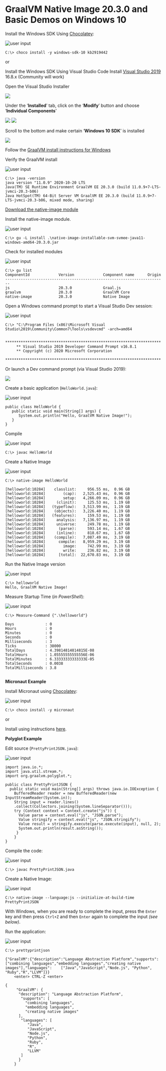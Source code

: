 <h1>GraalVM Native Image 20.3.0 and Basic Demos on Windows 10</h1>



Install the Windows SDK Using [Chocolatey](https://chocolatey.org/):

![user input](images/userinput.png)

```
C:\> choco install -y windows-sdk-10 kb2919442
```

   or

Install the Windows SDK Using Visual Studio Code
Install [Visual Studio 2019](https://visualstudio.microsoft.com/downloads/) 16.8.x (Community will work)

Open the Visual Studio Installer

![](images/Screenshot2020-11-30120751.png)


Under the ‘**Installed**’ tab, click on the ‘**Modify**’ button and choose ‘**Individual Components**’
 
![](images/Screenshot2020-11-30120448.png)
![](images/Screenshot2020-11-30120522.png)

Scroll to the bottom and make certain ‘**Windows 10 SDK**’ is installed

![](images/Screenshot2020-11-17222749.png)
  
Follow the [GraalVM install instructions for Windows](https://docs.oracle.com/en/graalvm/enterprise/20/docs/getting-started/installation-windows/)

Verify the GraalVM install

![user input](images/userinput.png)

```
C:\> java -version
java version "11.0.9" 2020-10-20 LTS
Java(TM) SE Runtime Environment GraalVM EE 20.3.0 (build 11.0.9+7-LTS-jvmci-20.3-b06)
Java HotSpot(TM) 64-Bit Server VM GraalVM EE 20.3.0 (build 11.0.9+7-LTS-jvmci-20.3-b06, mixed mode, sharing)
```

[Download the native-image module](https://www.oracle.com/downloads/graalvm-downloads.html#license-lightbox)


Install the native-image module.

![user input](../images/userinput.png)

```
C:\> gu -L install .\native-image-installable-svm-svmee-java11-windows-amd64-20.3.0.jar
```	


Check for installed modules

![user input](images/userinput.png)

```
C:\> gu list
ComponentId             Version             Component name      Origin
------------------------------------------------------------------------
js                      20.3.0              Graal.js
graalvm                 20.3.0              GraalVM Core
native-image            20.3.0              Native Image
```

Open a Windows command prompt to start a Visual Studio Dev session:

![user input](images/userinput.png)

```
C:\> "C:\Program Files (x86)\Microsoft Visual Studio\2019\Community\Common7\Tools\vsdevcmd" -arch=amd64

     **********************************************************************
     ** Visual Studio 2019 Developer Command Prompt v16.8.1
     ** Copyright (c) 2020 Microsoft Corporation
     **********************************************************************
```


Or launch a Dev command prompt (via Visual Studio 2019):

![](../images/Screenshot2020-12-17113140.png)

Create a basic application (`HelloWorld.java`):

![user input](images/userinput.png)
 
```
public class HelloWorld {
   public static void main(String[] args) {
      System.out.println("Hello, GraalVM Native Image!");
   }
}
```

Compile

![user input](images/userinput.png)

```
C:\> javac HelloWorld
```

Create a Native Image

![user input](images/userinput.png)

```
C:\> native-image HelloWorld

[helloworld:10284]    classlist:     956.55 ms,  0.96 GB
[helloworld:10284]        (cap):   2,525.43 ms,  0.96 GB
[helloworld:10284]        setup:   4,266.09 ms,  0.96 GB
[helloworld:10284]     (clinit):     125.53 ms,  1.19 GB
[helloworld:10284]   (typeflow):   3,513.99 ms,  1.19 GB
[helloworld:10284]    (objects):   3,226.40 ms,  1.19 GB
[helloworld:10284]   (features):     159.53 ms,  1.19 GB
[helloworld:10284]     analysis:   7,136.97 ms,  1.19 GB
[helloworld:10284]     universe:     249.78 ms,  1.19 GB
[helloworld:10284]      (parse):     593.14 ms,  1.67 GB
[helloworld:10284]     (inline):     818.67 ms,  1.67 GB
[helloworld:10284]    (compile):   7,087.49 ms,  3.19 GB
[helloworld:10284]      compile:   8,959.29 ms,  3.19 GB
[helloworld:10284]        image:     742.99 ms,  3.19 GB
[helloworld:10284]        write:     236.82 ms,  3.19 GB
[helloworld:10284]      [total]:  22,670.83 ms,  3.19 GB
```


Run the Native Image version

![user input](images/userinput.png)

```
C:\> helloworld    
Hello, GraalVM Native Image!
```

Measure Startup Time (_in PowerShell_):

![user input](images/userinput.png)

```    
C:\> Measure-Command {".\helloworld"}
    
Days              : 0
Hours             : 0
Minutes           : 0
Seconds           : 0
Milliseconds      : 3
Ticks             : 38000
TotalDays         : 4.39814814814815E-08
TotalHours        : 1.05555555555556E-06
TotalMinutes      : 6.33333333333333E-05
TotalSeconds      : 0.0038
TotalMilliseconds : 3.8
    
```
	
**Micronaut Example**

Install Micronaut using [Chocolatey](https://chocolatey.org/):

![user input](images/userinput.png)

```
C:\> choco install -y micronaut
```

or

Install using instructions [here](https://micronaut-projects.github.io/micronaut-starter/latest/guide/index.html#installWindows). 


**Polyglot Example**

Edit source (`PrettyPrintJSON.java`):

![user input](images/userinput.png)

 ```
 import java.io.*;
 import java.util.stream.*;
 import org.graalvm.polyglot.*;

 public class PrettyPrintJSON {
   public static void main(String[] args) throws java.io.IOException {
     BufferedReader reader = new BufferedReader(new InputStreamReader(System.in));
     String input = reader.lines()
     .collect(Collectors.joining(System.lineSeparator()));
     try (Context context = Context.create("js")) {
       Value parse = context.eval("js", "JSON.parse");
       Value stringify = context.eval("js", "JSON.stringify");
       Value result = stringify.execute(parse.execute(input), null, 2);
       System.out.println(result.asString());
      }
     }
 }
 ```
 
Compile the code:

![user input](images/userinput.png)

```
C:\> javac PrettyPrintJSON.java
```

Create a Native Image:

![user input](images/userinput.png)

```
C:\> native-image --language:js --initialize-at-build-time PrettyPrintJSON
```

With Windows, when you are ready to complete the input, press the `Enter` key and then press `Ctrl+Z` and then `Enter` again to complete the input _(see below)_.

Run the application:

![user input](images/userinput.png)

```
C:\> prettyprintjson

{"GraalVM":{"description":"Language Abstraction Platform","supports":["combining languages","embedding languages","creating native images"],"languages": 	["Java","JavaScript","Node.js", "Python", "Ruby","R","LLVM"]}} 
	<enter> CTRL-Z <enter>

{
     "GraalVM": {
      "description": "Language Abstraction Platform",
       "supports": [
         "combining languages",
         "embedding languages",
         "creating native images"
      ],
       "languages": [
          "Java",
          "JavaScript",
          "Node.js",
          "Python",
          "Ruby",
          "R",
          "LLVM"
       ]
      }
    }
```